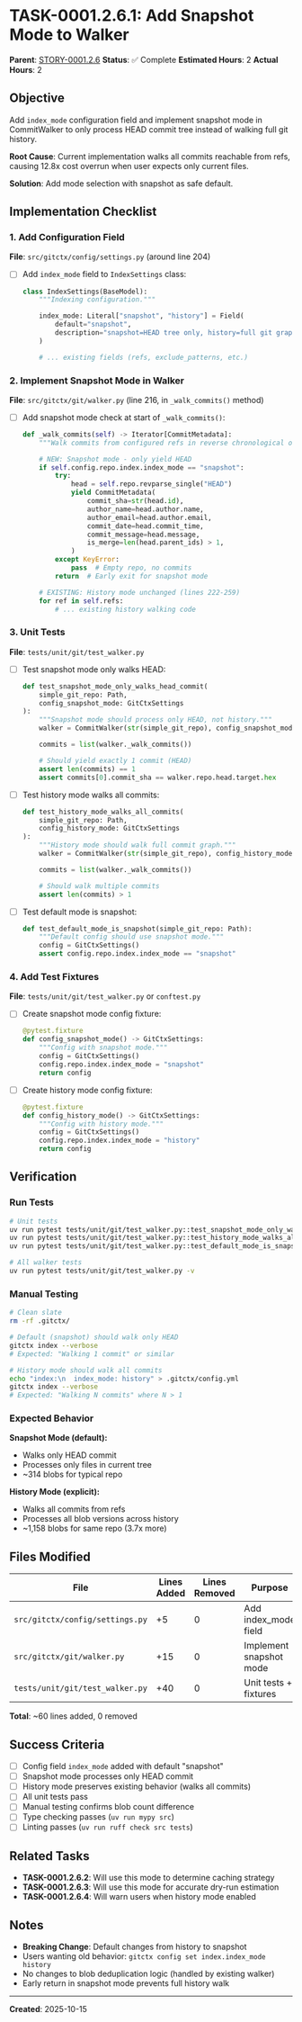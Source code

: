 # TASK-0001.2.6.1: Add Snapshot Mode to Walker

**Parent**: [STORY-0001.2.6](README.md)
**Status**: ✅ Complete
**Estimated Hours**: 2
**Actual Hours**: 2

## Objective

Add `index_mode` configuration field and implement snapshot mode in CommitWalker to only process HEAD commit tree instead of walking full git history.

**Root Cause**: Current implementation walks all commits reachable from refs, causing 12.8x cost overrun when user expects only current files.

**Solution**: Add mode selection with snapshot as safe default.

## Implementation Checklist

### 1. Add Configuration Field

**File**: `src/gitctx/config/settings.py` (around line 204)

- [ ] Add `index_mode` field to `IndexSettings` class:
  ```python
  class IndexSettings(BaseModel):
      """Indexing configuration."""

      index_mode: Literal["snapshot", "history"] = Field(
          default="snapshot",
          description="snapshot=HEAD tree only, history=full git graph"
      )

      # ... existing fields (refs, exclude_patterns, etc.)
  ```

### 2. Implement Snapshot Mode in Walker

**File**: `src/gitctx/git/walker.py` (line 216, in `_walk_commits()` method)

- [ ] Add snapshot mode check at start of `_walk_commits()`:
  ```python
  def _walk_commits(self) -> Iterator[CommitMetadata]:
      """Walk commits from configured refs in reverse chronological order."""

      # NEW: Snapshot mode - only yield HEAD
      if self.config.repo.index.index_mode == "snapshot":
          try:
              head = self.repo.revparse_single("HEAD")
              yield CommitMetadata(
                  commit_sha=str(head.id),
                  author_name=head.author.name,
                  author_email=head.author.email,
                  commit_date=head.commit_time,
                  commit_message=head.message,
                  is_merge=len(head.parent_ids) > 1,
              )
          except KeyError:
              pass  # Empty repo, no commits
          return  # Early exit for snapshot mode

      # EXISTING: History mode unchanged (lines 222-259)
      for ref in self.refs:
          # ... existing history walking code
  ```

### 3. Unit Tests

**File**: `tests/unit/git/test_walker.py`

- [ ] Test snapshot mode only walks HEAD:
  ```python
  def test_snapshot_mode_only_walks_head_commit(
      simple_git_repo: Path,
      config_snapshot_mode: GitCtxSettings
  ):
      """Snapshot mode should process only HEAD, not history."""
      walker = CommitWalker(str(simple_git_repo), config_snapshot_mode)

      commits = list(walker._walk_commits())

      # Should yield exactly 1 commit (HEAD)
      assert len(commits) == 1
      assert commits[0].commit_sha == walker.repo.head.target.hex
  ```

- [ ] Test history mode walks all commits:
  ```python
  def test_history_mode_walks_all_commits(
      simple_git_repo: Path,
      config_history_mode: GitCtxSettings
  ):
      """History mode should walk full commit graph."""
      walker = CommitWalker(str(simple_git_repo), config_history_mode)

      commits = list(walker._walk_commits())

      # Should walk multiple commits
      assert len(commits) > 1
  ```

- [ ] Test default mode is snapshot:
  ```python
  def test_default_mode_is_snapshot(simple_git_repo: Path):
      """Default config should use snapshot mode."""
      config = GitCtxSettings()
      assert config.repo.index.index_mode == "snapshot"
  ```

### 4. Add Test Fixtures

**File**: `tests/unit/git/test_walker.py` or `conftest.py`

- [ ] Create snapshot mode config fixture:
  ```python
  @pytest.fixture
  def config_snapshot_mode() -> GitCtxSettings:
      """Config with snapshot mode."""
      config = GitCtxSettings()
      config.repo.index.index_mode = "snapshot"
      return config
  ```

- [ ] Create history mode config fixture:
  ```python
  @pytest.fixture
  def config_history_mode() -> GitCtxSettings:
      """Config with history mode."""
      config = GitCtxSettings()
      config.repo.index.index_mode = "history"
      return config
  ```

## Verification

### Run Tests
```bash
# Unit tests
uv run pytest tests/unit/git/test_walker.py::test_snapshot_mode_only_walks_head_commit -v
uv run pytest tests/unit/git/test_walker.py::test_history_mode_walks_all_commits -v
uv run pytest tests/unit/git/test_walker.py::test_default_mode_is_snapshot -v

# All walker tests
uv run pytest tests/unit/git/test_walker.py -v
```

### Manual Testing
```bash
# Clean slate
rm -rf .gitctx/

# Default (snapshot) should walk only HEAD
gitctx index --verbose
# Expected: "Walking 1 commit" or similar

# History mode should walk all commits
echo "index:\n  index_mode: history" > .gitctx/config.yml
gitctx index --verbose
# Expected: "Walking N commits" where N > 1
```

### Expected Behavior

**Snapshot Mode (default):**
- Walks only HEAD commit
- Processes only files in current tree
- ~314 blobs for typical repo

**History Mode (explicit):**
- Walks all commits from refs
- Processes all blob versions across history
- ~1,158 blobs for same repo (3.7x more)

## Files Modified

| File | Lines Added | Lines Removed | Purpose |
|------|-------------|---------------|---------|
| `src/gitctx/config/settings.py` | +5 | 0 | Add index_mode field |
| `src/gitctx/git/walker.py` | +15 | 0 | Implement snapshot mode |
| `tests/unit/git/test_walker.py` | +40 | 0 | Unit tests + fixtures |

**Total**: ~60 lines added, 0 removed

## Success Criteria

- [ ] Config field `index_mode` added with default "snapshot"
- [ ] Snapshot mode processes only HEAD commit
- [ ] History mode preserves existing behavior (walks all commits)
- [ ] All unit tests pass
- [ ] Manual testing confirms blob count difference
- [ ] Type checking passes (`uv run mypy src`)
- [ ] Linting passes (`uv run ruff check src tests`)

## Related Tasks

- **TASK-0001.2.6.2**: Will use this mode to determine caching strategy
- **TASK-0001.2.6.3**: Will use this mode for accurate dry-run estimation
- **TASK-0001.2.6.4**: Will warn users when history mode enabled

## Notes

- **Breaking Change**: Default changes from history to snapshot
- Users wanting old behavior: `gitctx config set index.index_mode history`
- No changes to blob deduplication logic (handled by existing walker)
- Early return in snapshot mode prevents full history walk

---

**Created**: 2025-10-15
